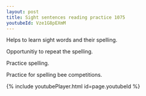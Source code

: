 ```yaml
---
layout: post
title: Sight sentences reading practice 1075
youtubeId: Vze1G8pEXmM
---
```

 
 
Helps to learn sight words and their spelling.

Opportunitiy to repeat the spelling. 

Practice spelling. 
 
Practice for spelling bee competitions. 
 
{% include youtubePlayer.html id=page.youtubeId %}
 
 
